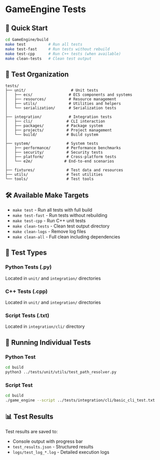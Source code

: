 # GameEngine Tests

## 🚀 Quick Start

```bash
cd GameEngine/build
make test          # Run all tests
make test-fast     # Run tests without rebuild
make test-cpp      # Run C++ tests (when available)
make clean-tests   # Clean test output
```

## 📁 Test Organization

```
tests/
├── unit/                    # Unit tests
│   ├── ecs/                # ECS components and systems
│   ├── resources/          # Resource management
│   ├── utils/              # Utilities and helpers
│   └── serialization/      # Serialization tests
│
├── integration/            # Integration tests
│   ├── cli/               # CLI interaction
│   ├── packages/          # Package system
│   ├── projects/          # Project management
│   └── build/             # Build system
│
├── system/                # System tests
│   ├── performance/       # Performance benchmarks
│   ├── security/          # Security tests
│   ├── platform/          # Cross-platform tests
│   └── e2e/              # End-to-end scenarios
│
├── fixtures/              # Test data and resources
├── utils/                 # Test utilities
└── tools/                 # Test tools
```

## 🛠️ Available Make Targets

- `make test` - Run all tests with full build
- `make test-fast` - Run tests without rebuilding
- `make test-cpp` - Run C++ unit tests
- `make clean-tests` - Clean test output directory
- `make clean-logs` - Remove log files
- `make clean-all` - Full clean including dependencies

## 📝 Test Types

### Python Tests (.py)
Located in `unit/` and `integration/` directories

### C++ Tests (.cpp)
Located in `unit/` and `integration/` directories

### Script Tests (.txt)
Located in `integration/cli/` directory

## 🔧 Running Individual Tests

### Python Test
```bash
cd build
python3 ../tests/unit/utils/test_path_resolver.py
```

### Script Test
```bash
cd build
./game_engine --script ../tests/integration/cli/basic_cli_test.txt
```

## 📊 Test Results

Test results are saved to:
- Console output with progress bar
- `test_results.json` - Structured results
- `logs/test_log_*.log` - Detailed execution logs